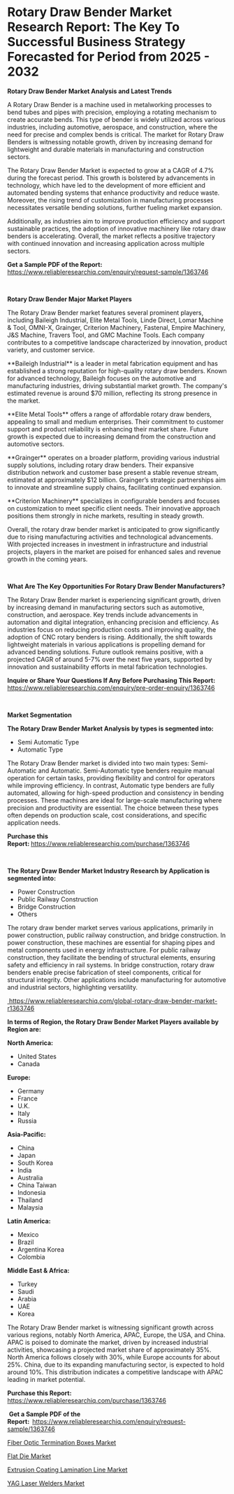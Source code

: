 <p><h1>Rotary Draw Bender Market Research Report: The Key To Successful Business Strategy Forecasted for Period from 2025 - 2032</h1></p><p><strong>Rotary Draw Bender Market Analysis and Latest Trends</strong></p>
<p><p>A Rotary Draw Bender is a machine used in metalworking processes to bend tubes and pipes with precision, employing a rotating mechanism to create accurate bends. This type of bender is widely utilized across various industries, including automotive, aerospace, and construction, where the need for precise and complex bends is critical. The market for Rotary Draw Benders is witnessing notable growth, driven by increasing demand for lightweight and durable materials in manufacturing and construction sectors. </p><p>The Rotary Draw Bender Market is expected to grow at a CAGR of 4.7% during the forecast period. This growth is bolstered by advancements in technology, which have led to the development of more efficient and automated bending systems that enhance productivity and reduce waste. Moreover, the rising trend of customization in manufacturing processes necessitates versatile bending solutions, further fueling market expansion. </p><p>Additionally, as industries aim to improve production efficiency and support sustainable practices, the adoption of innovative machinery like rotary draw benders is accelerating. Overall, the market reflects a positive trajectory with continued innovation and increasing application across multiple sectors.</p></p>
<p><strong>Get a Sample PDF of the Report:&nbsp;</strong> <a href="https://www.reliableresearchiq.com/enquiry/request-sample/1363746?utm_campaign=1119&utm_medium=2&utm_source=Github&utm_content=ia&utm_term=19022025&utm_id=rotary-draw-bender">https://www.reliableresearchiq.com/enquiry/request-sample/1363746</a></p>
<p>&nbsp;</p>
<p><strong>Rotary Draw Bender Major Market Players</strong></p>
<p><p>The Rotary Draw Bender market features several prominent players, including Baileigh Industrial, Elite Metal Tools, Linde Direct, Lomar Machine & Tool, OMNI-X, Grainger, Criterion Machinery, Fastenal, Empire Machinery, J&S Machine, Travers Tool, and GMC Machine Tools. Each company contributes to a competitive landscape characterized by innovation, product variety, and customer service.</p><p>**Baileigh Industrial** is a leader in metal fabrication equipment and has established a strong reputation for high-quality rotary draw benders. Known for advanced technology, Baileigh focuses on the automotive and manufacturing industries, driving substantial market growth. The company's estimated revenue is around $70 million, reflecting its strong presence in the market.</p><p>**Elite Metal Tools** offers a range of affordable rotary draw benders, appealing to small and medium enterprises. Their commitment to customer support and product reliability is enhancing their market share. Future growth is expected due to increasing demand from the construction and automotive sectors.</p><p>**Grainger** operates on a broader platform, providing various industrial supply solutions, including rotary draw benders. Their expansive distribution network and customer base present a stable revenue stream, estimated at approximately $12 billion. Grainger’s strategic partnerships aim to innovate and streamline supply chains, facilitating continued expansion.</p><p>**Criterion Machinery** specializes in configurable benders and focuses on customization to meet specific client needs. Their innovative approach positions them strongly in niche markets, resulting in steady growth.</p><p>Overall, the rotary draw bender market is anticipated to grow significantly due to rising manufacturing activities and technological advancements. With projected increases in investment in infrastructure and industrial projects, players in the market are poised for enhanced sales and revenue growth in the coming years.</p></p>
<p>&nbsp;</p>
<p><strong>What Are The Key Opportunities For Rotary Draw Bender Manufacturers?</strong></p>
<p><p>The Rotary Draw Bender market is experiencing significant growth, driven by increasing demand in manufacturing sectors such as automotive, construction, and aerospace. Key trends include advancements in automation and digital integration, enhancing precision and efficiency. As industries focus on reducing production costs and improving quality, the adoption of CNC rotary benders is rising. Additionally, the shift towards lightweight materials in various applications is propelling demand for advanced bending solutions. Future outlook remains positive, with a projected CAGR of around 5-7% over the next five years, supported by innovation and sustainability efforts in metal fabrication technologies.</p></p>
<p><strong>Inquire or Share Your Questions If Any Before Purchasing This Report:</strong> <a href="https://www.reliableresearchiq.com/enquiry/pre-order-enquiry/1363746?utm_campaign=1119&utm_medium=2&utm_source=Github&utm_content=ia&utm_term=19022025&utm_id=rotary-draw-bender">https://www.reliableresearchiq.com/enquiry/pre-order-enquiry/1363746</a></p>
<p>&nbsp;</p>
<p><strong>Market Segmentation</strong></p>
<p><strong>The Rotary Draw Bender Market Analysis by types is segmented into:</strong></p>
<p><ul><li>Semi Automatic Type</li><li>Automatic Type</li></ul></p>
<p><p>The Rotary Draw Bender market is divided into two main types: Semi-Automatic and Automatic. Semi-Automatic type benders require manual operation for certain tasks, providing flexibility and control for operators while improving efficiency. In contrast, Automatic type benders are fully automated, allowing for high-speed production and consistency in bending processes. These machines are ideal for large-scale manufacturing where precision and productivity are essential. The choice between these types often depends on production scale, cost considerations, and specific application needs.</p></p>
<p><strong>Purchase this Report:&nbsp;</strong><a href="https://www.reliableresearchiq.com/purchase/1363746?utm_campaign=1119&utm_medium=2&utm_source=Github&utm_content=ia&utm_term=19022025&utm_id=rotary-draw-bender">https://www.reliableresearchiq.com/purchase/1363746</a></p>
<p>&nbsp;</p>
<p><strong>The Rotary Draw Bender Market Industry Research by Application is segmented into:</strong></p>
<p><ul><li>Power Construction</li><li>Public Railway Construction</li><li>Bridge Construction</li><li>Others</li></ul></p>
<p><p>The rotary draw bender market serves various applications, primarily in power construction, public railway construction, and bridge construction. In power construction, these machines are essential for shaping pipes and metal components used in energy infrastructure. For public railway construction, they facilitate the bending of structural elements, ensuring safety and efficiency in rail systems. In bridge construction, rotary draw benders enable precise fabrication of steel components, critical for structural integrity. Other applications include manufacturing for automotive and industrial sectors, highlighting versatility.</p></p>
<p><a href="https://www.reliableresearchiq.com/global-rotary-draw-bender-market-r1363746?utm_campaign=1119&utm_medium=2&utm_source=Github&utm_content=ia&utm_term=19022025&utm_id=rotary-draw-bender">&nbsp;https://www.reliableresearchiq.com/global-rotary-draw-bender-market-r1363746</a></p>
<p><strong>In terms of Region, the Rotary Draw Bender Market Players available by Region are:</strong></p>
<p>
    <p> <strong> North America: </strong>
        <ul>
            <li>United States</li>
            <li>Canada</li>
        </ul>
        </p> 
    <p> <strong> Europe: </strong>
        <ul>
            <li>Germany</li>
            <li>France</li>
            <li>U.K.</li>
            <li>Italy</li>
            <li>Russia</li>
        </ul>
        </p> 
    <p> <strong> Asia-Pacific: </strong>
        <ul>
            <li>China</li>
            <li>Japan</li>
            <li>South Korea</li>
            <li>India</li>
            <li>Australia</li>
            <li>China Taiwan</li>
            <li>Indonesia</li>
            <li>Thailand</li>
            <li>Malaysia</li>
        </ul>
        </p> 
    <p> <strong> Latin America: </strong>
        <ul>
            <li>Mexico</li>
            <li>Brazil</li>
            <li>Argentina Korea</li>
            <li>Colombia</li>
        </ul>
        </p> 
    <p> <strong> Middle East & Africa: </strong>
        <ul>
            <li>Turkey</li>
            <li>Saudi</li>
            <li>Arabia</li>
            <li>UAE</li>
            <li>Korea</li>
        </ul>
    </p>
    </p>
<p><p>The Rotary Draw Bender market is witnessing significant growth across various regions, notably North America, APAC, Europe, the USA, and China. APAC is poised to dominate the market, driven by increased industrial activities, showcasing a projected market share of approximately 35%. North America follows closely with 30%, while Europe accounts for about 25%. China, due to its expanding manufacturing sector, is expected to hold around 10%. This distribution indicates a competitive landscape with APAC leading in market potential.</p></p>
<p><strong>Purchase this Report: </strong><a href="https://www.reliableresearchiq.com/purchase/1363746?utm_campaign=1119&utm_medium=2&utm_source=Github&utm_content=ia&utm_term=19022025&utm_id=rotary-draw-bender">https://www.reliableresearchiq.com/purchase/1363746</a></p>
<p>&nbsp;<strong>Get a Sample PDF of the Report:&nbsp;&nbsp;</strong><a href="https://www.reliableresearchiq.com/enquiry/request-sample/1363746?utm_campaign=1119&utm_medium=2&utm_source=Github&utm_content=ia&utm_term=19022025&utm_id=rotary-draw-bender">https://www.reliableresearchiq.com/enquiry/request-sample/1363746</a></p>
<p><strong></strong></p>
<p><p><a href="https://github.com/mwadadorjan01/Market-Research-Report-List-1/blob/main/fiber-optic-termination-boxes-market.md?utm_campaign=1119&utm_medium=2&utm_source=Github&utm_content=ia&utm_term=19022025&utm_id=rotary-draw-bender">Fiber Optic Termination Boxes Market</a></p><p><a href="https://github.com/quachcoddej8/Market-Research-Report-List-1/blob/main/flat-die-market.md?utm_campaign=1119&utm_medium=2&utm_source=Github&utm_content=ia&utm_term=19022025&utm_id=rotary-draw-bender">Flat Die Market</a></p><p><a href="https://github.com/cumbomoine4x/Market-Research-Report-List-1/blob/main/extrusion-coating-lamination-line-market.md?utm_campaign=1119&utm_medium=2&utm_source=Github&utm_content=ia&utm_term=19022025&utm_id=rotary-draw-bender">Extrusion Coating Lamination Line Market</a></p><p><a href="https://github.com/sajadostin6g/Market-Research-Report-List-1/blob/main/yag-laser-welders-market.md?utm_campaign=1119&utm_medium=2&utm_source=Github&utm_content=ia&utm_term=19022025&utm_id=rotary-draw-bender">YAG Laser Welders Market</a></p></p>